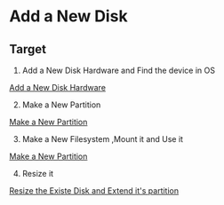 # Add a New Disk

## Target
1. Add a New Disk Hardware and Find the device in OS

[Add a New Disk Hardware](/AllinAll/labs/labaddnewdisk/addnewdisk_part1.pdf)

2. Make a New Partition

[Make a New Partition](/AllinAll/labs/labaddnewdisk/addnewdisk_part2.pdf)

3. Make a New Filesystem ,Mount it and Use it

[Make a New Partition](/AllinAll/labs/labaddnewdisk/addnewdisk_part3.pdf)

4. Resize it

[Resize the Existe Disk and Extend it's partition](/AllinAll/labs/labaddnewdisk/addnewdisk_part4.pdf)


